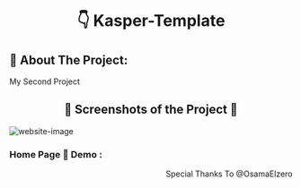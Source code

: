 <h1 align="center"> 👇 Kasper-Template</h1>

<h2>📄 About The Project:</h2>
<p>My Second Project</p>
<h2 align="center">📸 Screenshots of the Project 📸</h2>
<img src="https://i.imgur.com/Dd7DXmW.png" alt="website-image">

<h3> Home Page 🏡 Demo :</h3>
<!-- <div align="center">🎁 <a href="https://ahmedmido77.github.io/Kasper-Template/"> To See Full Website 👉 Kasper-Template</a></div> -->
<p align="right">Special Thanks To @OsamaElzero</p> 

